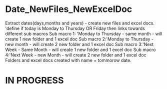 # Date_NewFiles_NewExcelDoc
Extract dates(days,months and years) - create new files and excel docs. 
'define if today is Monday to Thursday OR Friday then links towards different sub macros
Sub macro 1: 'Monday to Thursday  - same month - will create 1 new folder and 1 excel doc
Sub macro 2:'Monday to Thursday - new month - will create 2 new folder and 1 excel doc
Sub macro 3:'Next Week - Same Month - will create 1 new folder and 1 excel doc
Sub macro 4:'Next Week - new Month - will create 2 new folder and 1 excel doc
Folders and excel docs created with name = tommorow date.

# IN PROGRESS
